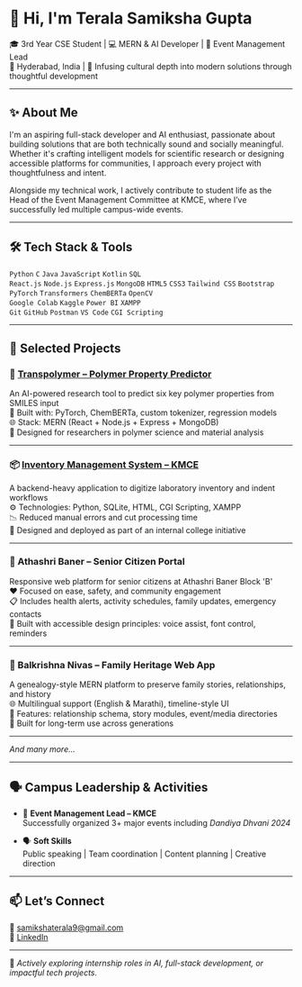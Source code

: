 # 👋 Hi, I'm Terala Samiksha Gupta

🎓 3rd Year CSE Student | 💻 MERN & AI Developer | 🎯 Event Management Lead  
📍 Hyderabad, India | 🌿 Infusing cultural depth into modern solutions through thoughtful development

---

## ✨ About Me

I'm an aspiring full-stack developer and AI enthusiast, passionate about building solutions that are both technically sound and socially meaningful. Whether it's crafting intelligent models for scientific research or designing accessible platforms for communities, I approach every project with thoughtfulness and intent.

Alongside my technical work, I actively contribute to student life as the Head of the Event Management Committee at KMCE, where I’ve successfully led multiple campus-wide events.

---

## 🛠️ Tech Stack & Tools

`Python` `C` `Java` `JavaScript` `Kotlin` `SQL`  
`React.js` `Node.js` `Express.js` `MongoDB` `HTML5` `CSS3` `Tailwind CSS` `Bootstrap`  
`PyTorch` `Transformers` `ChemBERTa` `OpenCV`  
`Google Colab` `Kaggle` `Power BI` `XAMPP`  
`Git` `GitHub` `Postman` `VS Code` `CGI Scripting`  

---

## 📂 Selected Projects

### 🔬 [Transpolymer – Polymer Property Predictor](https://github.com/tsamikshagupta/Transpolymer-PS)  
An AI-powered research tool to predict six key polymer properties from SMILES input  
🧪 Built with: PyTorch, ChemBERTa, custom tokenizer, regression models  
🌐 Stack: MERN (React + Node.js + Express + MongoDB)  
🧠 Designed for researchers in polymer science and material analysis  

---

### 📦 [Inventory Management System – KMCE](https://github.com/tsamikshagupta/inventory_management)  
A backend-heavy application to digitize laboratory inventory and indent workflows  
⚙️ Technologies: Python, SQLite, HTML, CGI Scripting, XAMPP  
📉 Reduced manual errors and cut processing time  
🏫 Designed and deployed as part of an internal college initiative  

---

### 👵 Athashri Baner – Senior Citizen Portal  
Responsive web platform for senior citizens at Athashri Baner Block 'B'  
❤️ Focused on ease, safety, and community engagement  
📋 Includes health alerts, activity schedules, family updates, emergency contacts  
🧓 Built with accessible design principles: voice assist, font control, reminders  

---

### 🏡 Balkrishna Nivas – Family Heritage Web App  
A genealogy-style MERN platform to preserve family stories, relationships, and history  
🌐 Multilingual support (English & Marathi), timeline-style UI  
📁 Features: relationship schema, story modules, event/media directories  
🎯 Built for long-term use across generations  

---

*And many more...*

---

## 🗣️ Campus Leadership & Activities  

- 🎤 **Event Management Lead – KMCE**  
  Successfully organized 3+ major events including *Dandiya Dhvani 2024*

- 🗣️ **Soft Skills**  
  Public speaking | Team coordination | Content planning | Creative direction

---

## 📫 Let’s Connect  

📧 [samikshaterala9@gmail.com](mailto:samikshaterala9@gmail.com)  
🔗 [LinkedIn](https://www.linkedin.com/in/tsamikshagupta)

---

🎯 *Actively exploring internship roles in AI, full-stack development, or impactful tech projects.*
